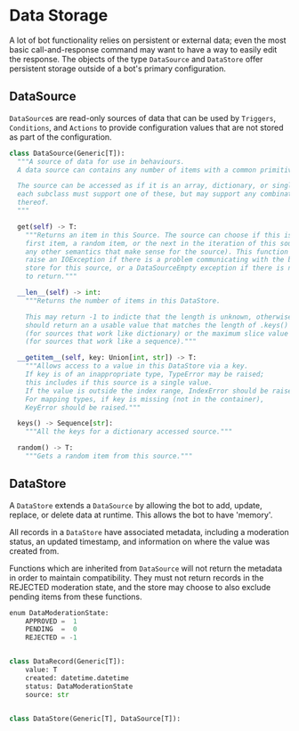 # Data Storage

A lot of bot functionality relies on persistent or external data;
even the most basic call-and-response command may want to have a
way to easily edit the response.
The objects of the type `DataSource` and `DataStore` offer persistent
storage outside of a bot's primary configuration.

## DataSource

`DataSource`s are read-only sources of data that can be used by `Triggers`,
`Conditions`, and `Actions` to provide configuration values that are not
stored as part of the configuration.

```python
class DataSource(Generic[T]):
  """A source of data for use in behaviours.
  A data source can contains any number of items with a common primitive type.

  The source can be accessed as if it is an array, dictionary, or single value;
  each subclass must support one of these, but may support any combination
  thereof.
  """

  get(self) -> T:
    """Returns an item in this Source. The source can choose if this is the
    first item, a random item, or the next in the iteration of this source (or
    any other semantics that make sense for the source). This function may
    raise an IOException if there is a problem communicating with the backing
    store for this source, or a DataSourceEmpty exception if there is no data
    to return."""

  __len__(self) -> int:
    """Returns the number of items in this DataStore.

	This may return -1 to indicte that the length is unknown, otherwise it
	should return an a usable value that matches the length of .keys()
	(for sources that work like dictionary) or the maximum slice value
	(for sources that work like a sequence)."""

  __getitem__(self, key: Union[int, str]) -> T:
    """Allows access to a value in this DataStore via a key.
	If key is of an inappropriate type, TypeError may be raised;
	this includes if this source is a single value.
	If the value is outside the index range, IndexError should be raised.
	For mapping types, if key is missing (not in the container),
	KeyError should be raised."""

  keys() -> Sequence[str]:
  	"""All the keys for a dictionary accessed source."""

  random() -> T:
    """Gets a random item from this source."""
```

## DataStore

A `DataStore` extends a `DataSource` by allowing the bot to add, update,
replace, or delete data at runtime. This allows the bot to have 'memory'.

All records in a `DataStore` have associated metadata, including a
moderation status, an updated timestamp, and information on where the
value was created from.

Functions which are inherited from `DataSource` will not return the metadata
in order to maintain compatibility. They must not return records in the
REJECTED moderation state, and the store may choose to also exclude pending
items from these functions.

```python
enum DataModerationState:
	APPROVED =  1
	PENDING  =  0
	REJECTED = -1


class DataRecord(Generic[T]):
	value: T
	created: datetime.datetime
	status: DataModerationState
	source: str


class DataStore(Generic[T], DataSource[T]):
	
